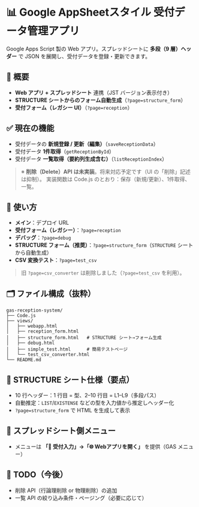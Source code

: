 # 📊 Google AppSheetスタイル 受付データ管理アプリ

Google Apps Script 製の Web アプリ。スプレッドシートに **多段（9 層）ヘッダー** で JSON を展開し、受付データを登録・更新できます。

## 🌟 概要

- **Web アプリ + スプレッドシート** 連携（JST バージョン表示付き）
- **STRUCTURE シートからのフォーム自動生成**（`?page=structure_form`）
- **受付フォーム（レガシー UI）**（`?page=reception`）

## ✅ 現在の機能

- 受付データの **新規登録 / 更新（編集）**（`saveReceptionData`）
- 受付データ **1件取得**（`getReceptionById`）
- 受付データ **一覧取得（要約列生成含む）**（`listReceptionIndex`）

> ※ **削除（Delete）API は未実装**。将来対応予定です（UI の「削除」記述は抑制）。
> 実装関数は Code.js のとおり：保存（新規/更新）、1件取得、一覧。

## 🧭 使い方

- **メイン**：デプロイ URL
- **受付フォーム（レガシー）**：`?page=reception`
- **デバッグ**：`?page=debug`
- **STRUCTURE フォーム（推奨）**：`?page=structure_form`（`STRUCTURE` シートから自動生成）
- **CSV 変換テスト**：`?page=test_csv`

> 旧 `?page=csv_converter` は削除しました（`?page=test_csv` を利用）。

## 🗂️ ファイル構成（抜粋）

```
gas-reception-system/
├── Code.js
├── views/
│   ├── webapp.html
│   ├── reception_form.html
│   ├── structure_form.html   # STRUCTURE シート→フォーム生成
│   ├── debug.html
│   ├── simple_test.html      # 簡易テストページ
│   └── test_csv_converter.html
└── README.md
```

## 🧱 STRUCTURE シート仕様（要点）

- 10 行ヘッダー：1 行目 = 型、2–10 行目 = L1–L9（多段パス）
- 自動推定：`LIST`/`EXISTENSE` などの型を入力値から推定しヘッダー化
- `?page=structure_form` で HTML を生成して表示

## 🧰 スプレッドシート側メニュー

- メニューは **「📝 受付入力」→「🌐 Webアプリを開く」** を提供（GAS メニュー）

## 🔧 TODO（今後）

- 削除 API（行論理削除 or 物理削除）の追加
- 一覧 API の絞り込み条件・ページング（必要に応じて）

